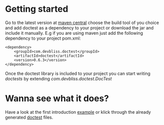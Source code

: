 # Getting started
Go to the latest version at [maven central](http://search.maven.org/#search|ga|1|g%3A%22com.devbliss.doctest%22) choose the build tool of you choice and add doctest as a dependency to your project or download the jar and include it manually. E.g if you are using maven just add the following dependency to your project pom.xml:

    <dependency>
        <groupId>com.devbliss.doctest</groupId>
        <artifactId>doctest</artifactId>
        <version>0.6.3</version>
    </dependency>

Once the doctest library is included to your project you can start writing *doctests* by extending *com.devbliss.doctest.DocTest*

# Wanna see what it does?
Have a look at the first introduction [example](Example.html) or klick through the already generated [doctest](Doctests.html) files.
